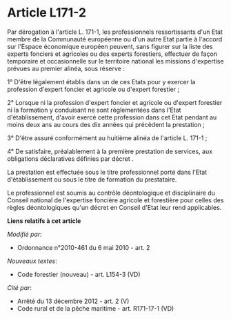 # Article L171-2

Par dérogation à l'article L. 171-1, les professionnels ressortissants d'un Etat membre de la Communauté européenne ou d'un
autre Etat partie à l'accord sur l'Espace économique européen peuvent, sans figurer sur la liste des experts fonciers et
agricoles ou des experts forestiers, effectuer de façon temporaire et occasionnelle sur le territoire national les missions
d'expertise prévues au premier alinéa, sous réserve : 

1° D'être légalement établis dans un de ces Etats pour y exercer la profession d'expert foncier et agricole ou d'expert
forestier ; 

2° Lorsque ni la profession d'expert foncier et agricole ou d'expert forestier ni la formation y conduisant ne sont
réglementées dans l'Etat d'établissement, d'avoir exercé cette profession dans cet Etat pendant au moins deux ans au cours
des dix années qui précèdent la prestation ; 

3° D'être assuré conformément au huitième alinéa de l'article L. 171-1 ; 

4° De satisfaire, préalablement à la première prestation de services, aux obligations déclaratives définies par décret . 

La prestation est effectuée sous le titre professionnel porté dans l'Etat d'établissement ou sous le titre de formation du
prestataire. 

Le professionnel est soumis au contrôle déontologique et disciplinaire du Conseil national de l'expertise foncière agricole
et forestière pour celles des règles déontologiques qu'un décret en Conseil d'Etat leur rend applicables.

**Liens relatifs à cet article**

_Modifié par_:

  - Ordonnance n°2010-461 du 6 mai 2010 - art. 2

_Nouveaux textes_:

  - Code forestier (nouveau) - art. L154-3 (VD)

_Cité par_:

  - Arrêté du 13 décembre 2012 - art. 2 (V)
  - Code rural et de la pêche maritime - art. R171-17-1 (VD)
